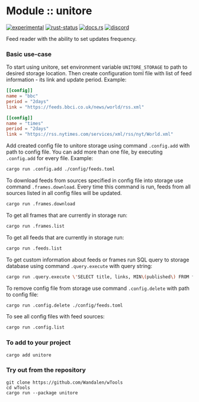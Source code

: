
# Module :: unitore
[![experimental](https://raster.shields.io/static/v1?label=stability&message=experimental&color=orange&logoColor=eee)](https://github.com/emersion/stability-badges#experimental) [![rust-status](https://github.com/Wandalen/wTools/actions/workflows/ModuleTemplateBlankPush.yml/badge.svg)](https://github.com/Wandalen/wTools/actions/workflows/ModuleTemplateBlankPush.yml) [![docs.rs](https://img.shields.io/docsrs/willbe?color=e3e8f0&logo=docs.rs)](https://docs.rs/unitore) [![discord](https://img.shields.io/discord/872391416519737405?color=eee&logo=discord&logoColor=eee&label=ask)](https://discord.gg/m3YfbXpUUY)

Feed reader with the ability to set updates frequency.

### Basic use-case

To start using unitore, set environment variable `UNITORE_STORAGE` to path to desired storage location.
Then create configuration toml file with list of feed information - its link and update period.
Example:


```toml
[[config]]
name = "bbc" 
period = "2days" 
link = "https://feeds.bbci.co.uk/news/world/rss.xml"

[[config]]
name = "times"
period = "2days"
link = "https://rss.nytimes.com/services/xml/rss/nyt/World.xml"

```
Add created config file to unitore storage using command `.config.add` with path to config file.
You can add more than one file, by executing `.config.add` for every file. Example:
```bash
cargo run .config.add ./config/feeds.toml
```
To download feeds from sources specified in config file into storage use command `.frames.download`.
Every time this command is run, feeds from all sources listed in all config files will be updated.
```bash
cargo run .frames.download
```
To get all frames that are currently in storage run:
```bash
cargo run .frames.list
```
To get all feeds that are currently in storage run:
```bash
cargo run .feeds.list
```
To get custom information about feeds or frames run SQL query to storage database using command `.query.execute` with query string:
```bash
cargo run .query.execute \'SELECT title, links, MIN\(published\) FROM frame\'
```
To remove config file from storage use command `.config.delete` with path to config file:
```bash
cargo run .config.delete ./config/feeds.toml
```
To see all config files with feed sources:
```bash
cargo run .config.list
```


### To add to your project

```bash
cargo add unitore
```

### Try out from the repository

``` shell test
git clone https://github.com/Wandalen/wTools
cd wTools
cargo run --package unitore
```
